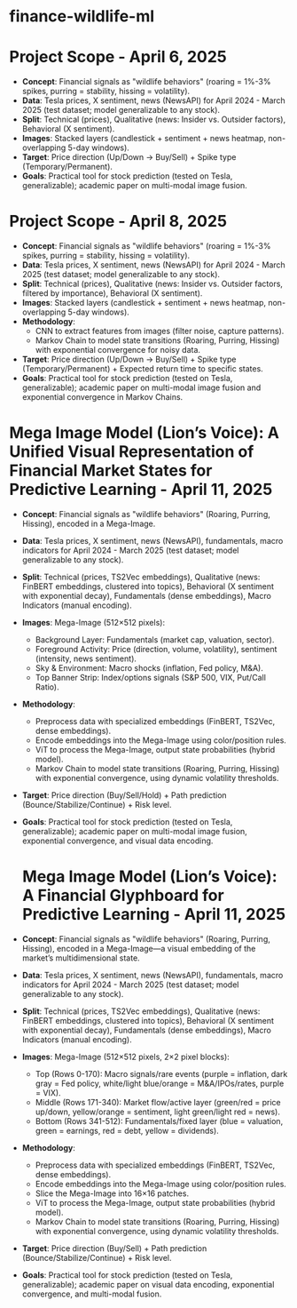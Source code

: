 # finance-wildlife-ml
# Project Scope - April 6, 2025
- **Concept**: Financial signals as "wildlife behaviors" (roaring = 1%-3% spikes, purring = stability, hissing = volatility).
- **Data**: Tesla prices, X sentiment, news (NewsAPI) for April 2024 - March 2025 (test dataset; model generalizable to any stock).
- **Split**: Technical (prices), Qualitative (news: Insider vs. Outsider factors), Behavioral (X sentiment).
- **Images**: Stacked layers (candlestick + sentiment + news heatmap, non-overlapping 5-day windows).
- **Target**: Price direction (Up/Down → Buy/Sell) + Spike type (Temporary/Permanent).
- **Goals**: Practical tool for stock prediction (tested on Tesla, generalizable); academic paper on multi-modal image fusion.
# Project Scope - April 8, 2025
- **Concept**: Financial signals as "wildlife behaviors" (roaring = 1%-3% spikes, purring = stability, hissing = volatility).
- **Data**: Tesla prices, X sentiment, news (NewsAPI) for April 2024 - March 2025 (test dataset; model generalizable to any stock).
- **Split**: Technical (prices), Qualitative (news: Insider vs. Outsider factors, filtered by importance), Behavioral (X sentiment).
- **Images**: Stacked layers (candlestick + sentiment + news heatmap, non-overlapping 5-day windows).
- **Methodology**:
  - CNN to extract features from images (filter noise, capture patterns).
  - Markov Chain to model state transitions (Roaring, Purring, Hissing) with exponential convergence for noisy data.
- **Target**: Price direction (Up/Down → Buy/Sell) + Spike type (Temporary/Permanent) + Expected return time to specific states.
- **Goals**: Practical tool for stock prediction (tested on Tesla, generalizable); academic paper on multi-modal image fusion and exponential convergence in Markov Chains.

# Mega Image Model (Lion’s Voice): A Unified Visual Representation of Financial Market States for Predictive Learning - April 11, 2025
- **Concept**: Financial signals as "wildlife behaviors" (Roaring, Purring, Hissing), encoded in a Mega-Image.
- **Data**: Tesla prices, X sentiment, news (NewsAPI), fundamentals, macro indicators for April 2024 - March 2025 (test dataset; model generalizable to any stock).
- **Split**: Technical (prices, TS2Vec embeddings), Qualitative (news: FinBERT embeddings, clustered into topics), Behavioral (X sentiment with exponential decay), Fundamentals (dense embeddings), Macro Indicators (manual encoding).
- **Images**: Mega-Image (512×512 pixels):
  - Background Layer: Fundamentals (market cap, valuation, sector).
  - Foreground Activity: Price (direction, volume, volatility), sentiment (intensity, news sentiment).
  - Sky & Environment: Macro shocks (inflation, Fed policy, M&A).
  - Top Banner Strip: Index/options signals (S&P 500, VIX, Put/Call Ratio).
- **Methodology**:
  - Preprocess data with specialized embeddings (FinBERT, TS2Vec, dense embeddings).
  - Encode embeddings into the Mega-Image using color/position rules.
  - ViT to process the Mega-Image, output state probabilities (hybrid model).
  - Markov Chain to model state transitions (Roaring, Purring, Hissing) with exponential convergence, using dynamic volatility thresholds.
- **Target**: Price direction (Buy/Sell/Hold) + Path prediction (Bounce/Stabilize/Continue) + Risk level.
- **Goals**: Practical tool for stock prediction (tested on Tesla, generalizable); academic paper on multi-modal image fusion, exponential convergence, and visual data encoding.

  # Mega Image Model (Lion’s Voice): A Financial Glyphboard for Predictive Learning - April 11, 2025
- **Concept**: Financial signals as "wildlife behaviors" (Roaring, Purring, Hissing), encoded in a Mega-Image—a visual embedding of the market’s multidimensional state.
- **Data**: Tesla prices, X sentiment, news (NewsAPI), fundamentals, macro indicators for April 2024 - March 2025 (test dataset; model generalizable to any stock).
- **Split**: Technical (prices, TS2Vec embeddings), Qualitative (news: FinBERT embeddings, clustered into topics), Behavioral (X sentiment with exponential decay), Fundamentals (dense embeddings), Macro Indicators (manual encoding).
- **Images**: Mega-Image (512×512 pixels, 2×2 pixel blocks):
  - Top (Rows 0-170): Macro signals/rare events (purple = inflation, dark gray = Fed policy, white/light blue/orange = M&A/IPOs/rates, purple = VIX).
  - Middle (Rows 171-340): Market flow/active layer (green/red = price up/down, yellow/orange = sentiment, light green/light red = news).
  - Bottom (Rows 341-512): Fundamentals/fixed layer (blue = valuation, green = earnings, red = debt, yellow = dividends).
- **Methodology**:
  - Preprocess data with specialized embeddings (FinBERT, TS2Vec, dense embeddings).
  - Encode embeddings into the Mega-Image using color/position rules.
  - Slice the Mega-Image into 16×16 patches.
  - ViT to process the Mega-Image, output state probabilities (hybrid model).
  - Markov Chain to model state transitions (Roaring, Purring, Hissing) with exponential convergence, using dynamic volatility thresholds.
- **Target**: Price direction (Buy/Sell) + Path prediction (Bounce/Stabilize/Continue) + Risk level.
- **Goals**: Practical tool for stock prediction (tested on Tesla, generalizable); academic paper on visual data encoding, exponential convergence, and multi-modal fusion.
